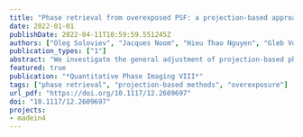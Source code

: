```yaml
---
title: "Phase retrieval from overexposed PSF: a projection-based approach"
date: 2022-01-01
publishDate: 2022-04-11T10:59:59.551245Z
authors: ["Oleg Soloviev", "Jacques Noom", "Hieu Thao Nguyen", "Gleb Vdovin", "Michel Verhaegen"]
publication_types: ["1"]
abstract: "We investigate the general adjustment of projection-based phase retrieval algorithms for use with saturated data. In the phase retrieval problem, model fidelity of experimental data containing a non-zero background level, fixed pattern noise, or overexposure, often presents a serious obstacle for standard algorithms. Recently, it was shown that overexposure can help to increase the signal-to-noise ratio in AI applications. We present our first results in exploring this direction in the phase retrieval problem, using as an example the Gerchberg-Saxton algorithm with simulated data. The proposed method can find application in microscopy, characterisation of precise optical instruments, and machine vision applications of Industry4.0."
featured: true
publication: "*Quantitative Phase Imaging VIII*"
tags: ["phase retrieval", "projection-based methods", "overexposure"]
url_pdf: "https://doi.org/10.1117/12.2609697"
doi: "10.1117/12.2609697"
projects:
- madein4
---
```


